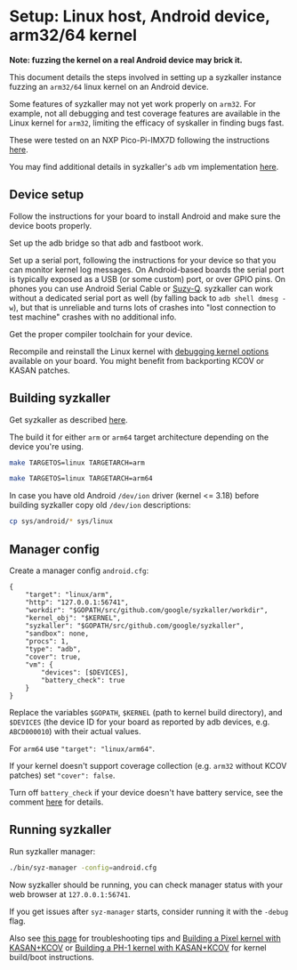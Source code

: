 # Setup: Linux host, Android device, arm32/64 kernel

**Note: fuzzing the kernel on a real Android device may brick it.**

This document details the steps involved in setting up a syzkaller instance fuzzing an `arm32/64` linux kernel on an Android device.

Some features of syzkaller may not yet work properly on `arm32`. For example, not all debugging and test coverage features are available in the Linux kernel for `arm32`, limiting the efficacy of syskaller in finding bugs fast.

These were tested on an NXP Pico-Pi-IMX7D following the instructions [here](https://developer.android.com/things/hardware/developer-kits.html).

You may find additional details in syzkaller's `adb` vm implementation [here](/vm/adb/adb.go).

## Device setup

Follow the instructions for your board to install Android and make sure the device boots properly.

Set up the adb bridge so that adb and fastboot work.

Set up a serial port, following the instructions for your device so that you can monitor kernel log messages. On Android-based boards the serial port is typically exposed as a USB (or some custom) port, or over GPIO pins. On phones you can use Android Serial Cable or [Suzy-Q](https://chromium.googlesource.com/chromiumos/platform/ec/+/master/docs/case_closed_debugging.md). syzkaller can work without a dedicated serial port as well (by falling back to `adb shell dmesg -w`), but that is unreliable and turns lots of crashes into "lost connection to test machine" crashes with no additional info.

Get the proper compiler toolchain for your device.

Recompile and reinstall the Linux kernel with [debugging kernel options](https://github.com/xairy/syzkaller/blob/up-docs/docs/linux/kernel_configs.md) available on your board. You might benefit from backporting KCOV or KASAN patches.

## Building syzkaller

Get syzkaller as described [here](/docs/linux/setup.md#go-and-syzkaller).

The build it for either `arm` or `arm64` target architecture depending on the device you're using.

``` bash
make TARGETOS=linux TARGETARCH=arm
```

``` bash
make TARGETOS=linux TARGETARCH=arm64
```

In case you have old Android `/dev/ion` driver (kernel <= 3.18) before building syzkaller copy old `/dev/ion` descriptions:

``` bash
cp sys/android/* sys/linux
```

## Manager config

Create a manager config `android.cfg`:

```
{
	"target": "linux/arm",
	"http": "127.0.0.1:56741",
	"workdir": "$GOPATH/src/github.com/google/syzkaller/workdir",
	"kernel_obj": "$KERNEL",
	"syzkaller": "$GOPATH/src/github.com/google/syzkaller",
	"sandbox": none,
	"procs": 1,
	"type": "adb",
	"cover": true,
	"vm": {
		"devices": [$DEVICES],
		"battery_check": true
	}
}
```

Replace the variables `$GOPATH`, `$KERNEL` (path to kernel build directory), and `$DEVICES` (the device ID for your board as reported by adb devices, e.g. `ABCD000010`) with their actual values.

For `arm64` use `"target": "linux/arm64"`.

If your kernel doesn't support coverage collection (e.g. `arm32` without KCOV patches) set `"cover": false`.

Turn off `battery_check` if your device doesn't have battery service, see the comment [here](/vm/adb/adb.go) for details.

## Running syzkaller

Run syzkaller manager:

``` bash
./bin/syz-manager -config=android.cfg
```

Now syzkaller should be running, you can check manager status with your web browser at `127.0.0.1:56741`.

If you get issues after `syz-manager` starts, consider running it with the `-debug` flag.

Also see [this page](/docs/troubleshooting.md) for troubleshooting tips and [Building a Pixel kernel with KASAN+KCOV](https://source.android.com/devices/tech/debug/kasan-kcov) or [Building a PH-1 kernel with KASAN+KCOV](https://github.com/EssentialOpenSource/kernel-manifest/blob/master/README.md) for kernel build/boot instructions.
